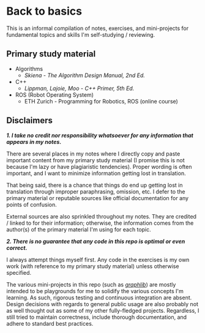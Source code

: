 # Back to basics

This is an informal compilation of notes, exercises, and mini-projects for fundamental topics and skills I'm self-studying / reviewing.

## Primary study material

- Algorithms
    - *Skiena - The Algorithm Design Manual, 2nd Ed.*
- C++
    - *Lippman, Lajoie, Moo - C++ Primer, 5th Ed.*
- ROS (Robot Operating System)
    - ETH Zurich - Programming for Robotics, ROS (online course)


## Disclaimers

***1. I take no credit nor responsibility whatsoever for any information that appears in my notes.***

There are several places in my notes where I directly copy and paste important content from my primary study material (I promise this is not because I'm lazy or have plagiaristic tendencies). Proper wording is often important, and I want to minimize information getting lost in translation. 

That being said, there is a chance that things do end up getting lost in translation through improper paraphrasing, omission, etc. I defer to the primary material or reputable sources like official documentation for any points of confusion.

External sources are also sprinkled throughout my notes. They are credited / linked to for their information; otherwise, the information comes from the author(s) of the primary material I'm using for each topic.

***2. There is no guarantee that any code in this repo is optimal or even correct.***

I always attempt things myself first. Any code in the exercises is my own work (with reference to my primary study material) unless otherwise specified.

The various mini-projects in this repo (such as [*graphlib*](https://github.com/tedklin/back-to-basics/tree/master/algorithms/graphlib)) are mostly intended to be playgrounds for me to solidify the various concepts I'm learning. As such, rigorous testing and continuous integration are absent. Design decisions with regards to general public usage are also probably not as well thought out as some of my other fully-fledged projects. Regardless, I still tried to maintain correctness, include thorough documentation, and adhere to standard best practices.
